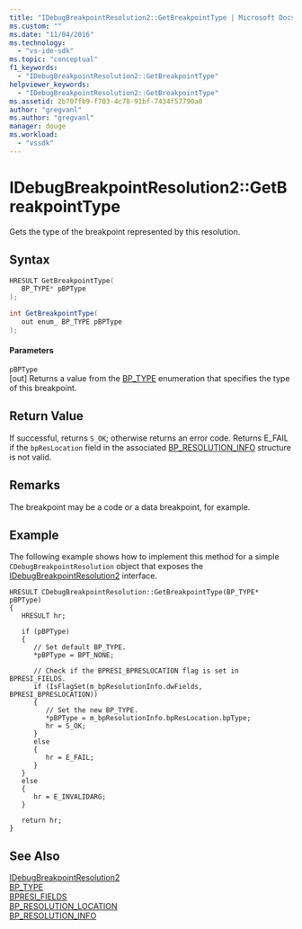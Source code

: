 ```yaml
---
title: "IDebugBreakpointResolution2::GetBreakpointType | Microsoft Docs"
ms.custom: ""
ms.date: "11/04/2016"
ms.technology: 
  - "vs-ide-sdk"
ms.topic: "conceptual"
f1_keywords: 
  - "IDebugBreakpointResolution2::GetBreakpointType"
helpviewer_keywords: 
  - "IDebugBreakpointResolution2::GetBreakpointType"
ms.assetid: 2b707fb9-f703-4c78-91bf-7434f57790a0
author: "gregvanl"
ms.author: "gregvanl"
manager: douge
ms.workload: 
  - "vssdk"
---
```

# IDebugBreakpointResolution2::GetBreakpointType
Gets the type of the breakpoint represented by this resolution.  
  
## Syntax  
  
```cpp  
HRESULT GetBreakpointType(   
   BP_TYPE* pBPType  
);  
```  
  
```csharp  
int GetBreakpointType(   
   out enum_ BP_TYPE pBPType  
);  
```  
  
#### Parameters  
 `pBPType`  
 [out] Returns a value from the [BP_TYPE](../../../extensibility/debugger/reference/bp-type.md) enumeration that specifies the type of this breakpoint.  
  
## Return Value  
 If successful, returns `S_OK`; otherwise returns an error code. Returns E_FAIL if the `bpResLocation` field in the associated [BP_RESOLUTION_INFO](../../../extensibility/debugger/reference/bp-resolution-info.md) structure is not valid.  
  
## Remarks  
 The breakpoint may be a code or a data breakpoint, for example.  
  
## Example  
 The following example shows how to implement this method for a simple `CDebugBreakpointResolution` object that exposes the [IDebugBreakpointResolution2](../../../extensibility/debugger/reference/idebugbreakpointresolution2.md) interface.  
  
```  
HRESULT CDebugBreakpointResolution::GetBreakpointType(BP_TYPE* pBPType)    
{    
   HRESULT hr;    
  
   if (pBPType)    
   {    
      // Set default BP_TYPE.    
      *pBPType = BPT_NONE;    
  
      // Check if the BPRESI_BPRESLOCATION flag is set in BPRESI_FIELDS.    
      if (IsFlagSet(m_bpResolutionInfo.dwFields, BPRESI_BPRESLOCATION))    
      {    
         // Set the new BP_TYPE.    
         *pBPType = m_bpResolutionInfo.bpResLocation.bpType;    
         hr = S_OK;    
      }    
      else    
      {    
         hr = E_FAIL;    
      }    
   }    
   else    
   {    
      hr = E_INVALIDARG;    
   }    
  
   return hr;    
}    
```  
  
## See Also  
 [IDebugBreakpointResolution2](../../../extensibility/debugger/reference/idebugbreakpointresolution2.md)   
 [BP_TYPE](../../../extensibility/debugger/reference/bp-type.md)   
 [BPRESI_FIELDS](../../../extensibility/debugger/reference/bpresi-fields.md)   
 [BP_RESOLUTION_LOCATION](../../../extensibility/debugger/reference/bp-resolution-location.md)   
 [BP_RESOLUTION_INFO](../../../extensibility/debugger/reference/bp-resolution-info.md)